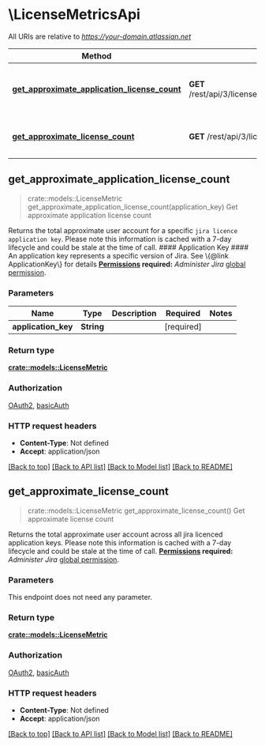 # \LicenseMetricsApi

All URIs are relative to *https://your-domain.atlassian.net*

Method | HTTP request | Description
------------- | ------------- | -------------
[**get_approximate_application_license_count**](LicenseMetricsApi.md#get_approximate_application_license_count) | **GET** /rest/api/3/license/approximateLicenseCount/product/{applicationKey} | Get approximate application license count
[**get_approximate_license_count**](LicenseMetricsApi.md#get_approximate_license_count) | **GET** /rest/api/3/license/approximateLicenseCount | Get approximate license count



## get_approximate_application_license_count

> crate::models::LicenseMetric get_approximate_application_license_count(application_key)
Get approximate application license count

Returns the total approximate user account for a specific `jira licence application key`. Please note this information is cached with a 7-day lifecycle and could be stale at the time of call.  #### Application Key ####  An application key represents a specific version of Jira. See \\{@link ApplicationKey\\} for details  **[Permissions](#permissions) required:** *Administer Jira* [global permission](https://confluence.atlassian.com/x/x4dKLg).

### Parameters


Name | Type | Description  | Required | Notes
------------- | ------------- | ------------- | ------------- | -------------
**application_key** | **String** |  | [required] |

### Return type

[**crate::models::LicenseMetric**](LicenseMetric.md)

### Authorization

[OAuth2](../README.md#OAuth2), [basicAuth](../README.md#basicAuth)

### HTTP request headers

- **Content-Type**: Not defined
- **Accept**: application/json

[[Back to top]](#) [[Back to API list]](../README.md#documentation-for-api-endpoints) [[Back to Model list]](../README.md#documentation-for-models) [[Back to README]](../README.md)


## get_approximate_license_count

> crate::models::LicenseMetric get_approximate_license_count()
Get approximate license count

Returns the total approximate user account across all jira licenced application keys. Please note this information is cached with a 7-day lifecycle and could be stale at the time of call.  **[Permissions](#permissions) required:** *Administer Jira* [global permission](https://confluence.atlassian.com/x/x4dKLg).

### Parameters

This endpoint does not need any parameter.

### Return type

[**crate::models::LicenseMetric**](LicenseMetric.md)

### Authorization

[OAuth2](../README.md#OAuth2), [basicAuth](../README.md#basicAuth)

### HTTP request headers

- **Content-Type**: Not defined
- **Accept**: application/json

[[Back to top]](#) [[Back to API list]](../README.md#documentation-for-api-endpoints) [[Back to Model list]](../README.md#documentation-for-models) [[Back to README]](../README.md)

